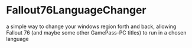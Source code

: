 # Fallout76LanguageChanger
a simple way to change your windows region forth and back, allowing Fallout 76 (and maybe some other GamePass-PC titles) to run in a chosen language
